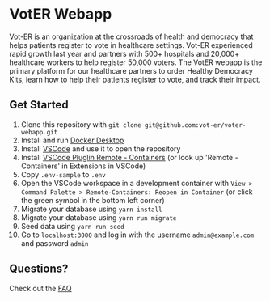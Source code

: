 # VotER Webapp

[Vot-ER](https://vot-er.org) is an organization at the crossroads of health and democracy that helps patients register to vote in healthcare settings. Vot-ER experienced rapid growth last year and partners with 500+ hospitals and 20,000+ healthcare workers to help register 50,000 voters. The VotER webapp is the primary platform for our healthcare partners to order Healthy Democracy Kits, learn how to help their patients register to vote, and track their impact.

## Get Started

1. Clone this repository with `git clone git@github.com:vot-er/voter-webapp.git`
2. Install and run [Docker Desktop](https://www.docker.com/products/docker-desktop)
3. Install [VSCode](https://code.visualstudio.com/) and use it to open the repository
4. Install [VSCode Pluglin Remote - Containers](https://marketplace.visualstudio.com/items?itemName=ms-vscode-remote.remote-containers) (or look up 'Remote - Containers' in Extensions in VSCode)
5. Copy `.env-sample` to `.env`
6. Open the VSCode workspace in a development container with `View > Command Palette > Remote-Containers: Reopen in Container` (or click the green symbol in the bottom left corner)
7. Migrate your database using `yarn install`
8. Migrate your database using `yarn run migrate`
9. Seed data using `yarn run seed`
10. Go to `localhost:3000` and log in with the username `admin@example.com` and password `admin`

## Questions?

Check out the [FAQ](/docs/FAQ.md)
